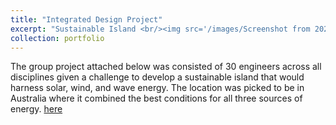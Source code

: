 ```yaml
---
title: "Integrated Design Project"
excerpt: "Sustainable Island <br/><img src='/images/Screenshot from 2023-10-27 19-27-40.png'>"
collection: portfolio
---
```


The group project attached below was consisted of 30 engineers across all disciplines given a challenge to develop a sustainable island that would harness solar, wind, and wave energy. The location was picked to be in Australia where it combined the best conditions for all three sources of energy. [here](https://github.com/odysseasb12/odysseasb12.github.io/blob/master/files/annotated-IDP3_Team%203_Final.pdf)


